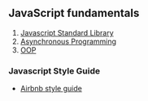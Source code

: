 ## JavaScript fundamentals

1. [Javascript Standard Library](./standard_library)
2. [Asynchronous Programming](./asynchronous_programming)
3. [OOP](./oop)

### Javascript Style Guide
* [Airbnb style guide](https://github.com/airbnb/javascript)